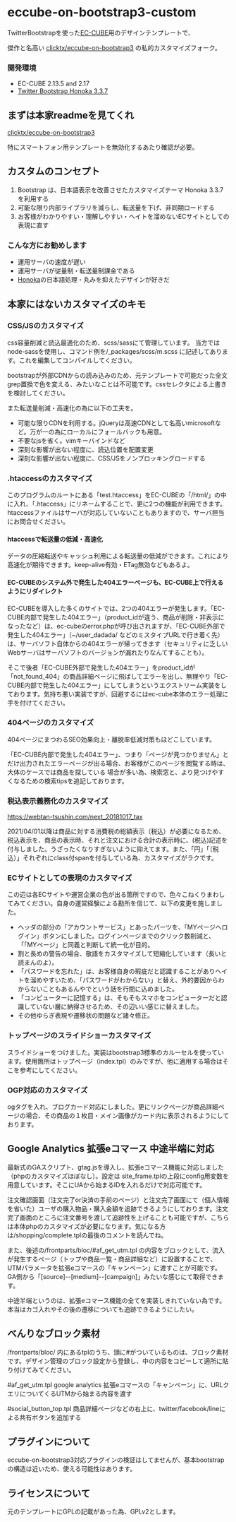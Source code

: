 eccube-on-bootstrap3-custom
====================
TwitterBootstrapを使った[EC-CUBE](http://www.ec-cube.net)用のデザインテンプレートで、

傑作と名高い [clicktx/eccube-on-bootstrap3](https://github.com/clicktx/eccube-on-bootstrap3) の私的カスタマイズフォーク。

### 開発環境
- EC-CUBE 2.13.5 and 2.17
- [Twitter Bootstrap Honoka 3.3.7](https://github.com/windyakin/Honoka)


## まずは本家readmeを見てくれ

[clicktx/eccube-on-bootstrap3](https://github.com/clicktx/eccube-on-bootstrap3)

特にスマートフォン用テンプレートを無効化するあたり確認が必要。

## カスタムのコンセプト

1. Bootstrap は、日本語表示を改善させたカスタマイズテーマ Honoka 3.3.7 を利用する
2. 可能な限り内部ライブラリを減らし、転送量を下げ、非同期ロードする
3. お客様がわかりやすい・理解しやすい・ヘイトを溜めないECサイトとしての表現に直す

### こんな方にお勧めします

- 運用サーバの速度が遅い
- 運用サーバが従量制・転送量制課金である
- [Honoka](https://honokak.osaka/)の日本語処理・丸みを抑えたデザインが好きだ

## 本家にはないカスタマイズのキモ

### CSS/JSのカスタマイズ

css容量削減と読込最適化のため、scss/sassにて管理しています。
当方ではnode-sassを使用し、コマンド例を/_packages/scss/m.scss に記述してあります。これを編集してコンパイルしてください。

bootstrapが外部CDNからの読み込みのため、元テンプレートで可能だった全文grep置換で色を変える、みたいなことは不可能です。cssセレクタによる上書きを検討してください。

また転送量削減・高速化の為に以下の工夫を。
- 可能な限りCDNを利用する。jQueryは高速CDNとして名高いmicrosoftなど。万が一の為にローカルにフォールバックも用意。
- 不要なjsを省く。vimキーバインドなど
- 深刻な影響が出ない程度に、読込位置を配置変更
- 深刻な影響が出ない程度に、CSS/JSをノンブロッキングロードする


### .htaccessのカスタマイズ

このプログラムのルートにある「test.htaccess」をEC-CUBEの「/html/」の中に入れ、「.htaccess」にリネームすることで、更に2つの機能が利用できます。htaccessファイルはサーバが対応していないこともありますので、サーバ担当にお問合せください。

#### htaccessで転送量の低減・高速化

データの圧縮転送やキャッシュ利用による転送量の低減ができます。これにより高速化が期待できます。keep-alive有効・ETag無効などもあるよ。

#### EC-CUBEのシステム外で発生した404エラーページも、EC-CUBE上で行えるようにリダイレクト

EC-CUBEを導入した多くのサイトでは、2つの404エラーが発生します。「EC-CUBE内部で発生した404エラー」（product_idが違う、商品が削除・非表示になったなど）は、ec-cubeのerror.phpが呼び出されますが、「EC-CUBE外部で発生した404エラー」（~/user_dadada/ などのミスタイプURLで行き着く先）は、サーバソフト自体からの404エラーが帰ってきます（セキュリティに乏しいWebサーバはサーバソフトのバージョンが漏れたりなんてすることも）。

そこで後者「EC-CUBE外部で発生した404エラー」をproduct_idが「not_found_404」の商品詳細ページに飛ばしてエラーを出し、無理やり「EC-CUBE内部で発生した404エラー」にしてしまうというエクストリーム実装をしております。気持ち悪い実装ですが、回避するにはec-cube本体のエラー処理に手を付けてください。


### 404ページのカスタマイズ

404ページにまつわるSEO効果向上・離脱率低減対策もほどこしています。

「EC-CUBE内部で発生した404エラー」、つまり「ページが見つかりません」とだけ出力されたエラーページが出る場合、お客様がこのページを閲覧する時は、大体のケースでは商品を探している
場合が多い為、検索窓と、より見つけやすくなるための検索tipsを追記しております。


### 税込表示義務化のカスタマイズ

https://webtan-tsushin.com/next_20181017_tax

2021/04/01以降は商品に対する消費税の総額表示（税込）が必要になるため、税込表示を、商品の表示時、それと注文における合計の表示時に、(税込)記述を付与しました。うざったくなりすぎないように抑えてます。また、「円」「（税込）」それぞれにclass付spanを付与している為、カスタマイズがラクです。


### ECサイトとしての表現のカスタマイズ

この辺は各ECサイトや運営企業の色が出る箇所ですので、色々こねくりまわしてみてください。自身の運営経験による勘所を信じて、以下の変更を施しました。

- ヘッダの部分の「アカウントサービス」とあったパーツを、「MYページへログイン」ボタンにしました。ログインページまでのクリック数削減と、「「MYページ」と同義と判断して統一化が目的。
- 割と長めの警告の場合、敬語をカスタマイズして短縮化しています（長いと読まんのよ）。
- 「パスワードを忘れた」は、お客様自身の瑕疵だと認識することがありヘイトを溜めやすいため、「パスワードがわからない」と替え、外的要因からわからないこともあるんやでという話を行間に込めました。
- 「コンピューターに記憶する」は、そもそもスマホをコンピューターだと認識していない層に納得させるため、その辺いい感じに替えました。
- その他ゆらぎ表現や遷移状の問題など諸々修正。


### トップページのスライドショーカスタマイズ

スライドショーをつけました。実装はbootstrap3標準のカルーセルを使っています。使用箇所はトップページ（index.tpl）のみですが、他に適用する場合はそこを参考にしてください。


### OGP対応のカスタマイズ

ogタグを入れ、ブログカード対応にしました。更にリンクページが商品詳細ページの場合、その商品の１枚目・メイン画像がカード内に表示されるようにしております。


## Google Analytics 拡張eコマース 中途半端に対応
最新式のGAスクリプト、gtag.jsを導入し、拡張eコマース機能に対応しました（phpのカスタマイズほぼなし）。設定は site_frame.tplの上段にconfig用変数を用意しています。そこにUAから始まるIDを入れるだけで対応可能です。

注文確認画面（注文完了or決済の手前のページ）と注文完了画面にて（個人情報を省いた）ユーザの購入物品・購入金額を追跡できるようにしております。注文完了画面のところに注文番号を渡して追跡性を上げることも可能ですが、こちらは本体phpのカスタマイズが必要になります。気になる方は/shopping/complete.tplの最後のコメントを読んでね。

また、後述の/frontparts/bloc/#af_get_utm.tpl の内容をブロックとして、流入が発生するページ（トップや商品一覧・商品詳細など）に設置することで、UTMパラメータを拡張eコマースの「キャンペーン」に渡すことが可能です。GA側から「[source]--[medium]--[campaign]」みたいな感じにて取得できます。

中途半端というのは、拡張eコマース機能の全てを実装しきれていない為です。本当はカゴ入れやその後の遷移についても追跡できるようにしたい。

## べんりなブロック素材
/frontparts/bloc/ 内にあるtplのうち、頭に#がついているものは、ブロック素材です。デザイン管理のブロック設定から登録し、中の内容をコピーして適所に貼り付けてみてください。

#af_get_utm.tpl
google analytics 拡張eコマースの「キャンペーン」に、URLクエリについてくるUTMから始まる内容を渡す

#social_button_top.tpl
商品詳細ページなどの右上に、twitter/facebook/lineによる共有ボタンを追加する


## プラグインについて
eccube-on-bootstrap3対応プラグインの検証はしてませんが、基本bootstrapの構造は近いため、使える可能性はあります。


## ライセンスについて
元のテンプレートにGPLの記載があった為、GPLv2とします。